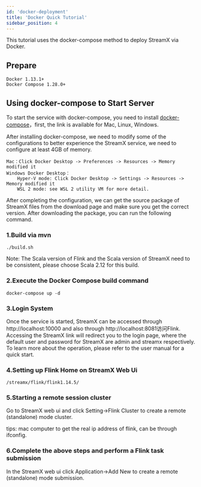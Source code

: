 ```yaml
---
id: 'docker-deployment'
title: 'Docker Quick Tutorial'
sidebar_position: 4
---
```


This tutorial uses the docker-compose method to deploy StreamX via Docker.
## Prepare
    Docker 1.13.1+
    Docker Compose 1.28.0+
## Using docker-compose to Start Server

To start the service with docker-compose, you need to install [docker-compose](https://docs.docker.com/compose/install/)，first, the link is available for Mac, Linux, Windows.

After installing docker-compose, we need to modify some of the configurations to better experience the StreamX service, we need to configure at least 4GB of memory.

    Mac：Click Docker Desktop -> Preferences -> Resources -> Memory modified it
    Windows Docker Desktop：
        Hyper-V mode: Click Docker Desktop -> Settings -> Resources -> Memory modified it
        WSL 2 mode: see WSL 2 utility VM for more detail.


After completing the configuration, we can get the source package of StreamX files from the download page and make sure you get the correct version. 
After downloading the package, you can run the following command.

### 1.Build via mvn
```
./build.sh
```
Note: The Scala version of Flink and the Scala version of StreamX need to be consistent, please choose Scala 2.12 for this build.

### 2.Execute the Docker Compose build command
```
docker-compose up -d
```
### 3.Login System

Once the service is started, StreamX can be accessed through http://localhost:10000 and also through http://localhost:8081访问Flink. Accessing the StreamX link will redirect you to the login page, where the default user and password for StreamX are admin and streamx respectively. To learn more about the operation, please refer to the user manual for a quick start.

### 4.Setting up Flink Home on StreamX Web Ui
```
/streamx/flink/flink1.14.5/
```

### 5.Starting a remote session cluster

Go to StreamX web ui and click Setting->Flink Cluster to create a remote (standalone) mode cluster.

tips: mac computer to get the real ip address of flink, can be through ifconfig.

### 6.Complete the above steps and perform a Flink task submission

In the StreamX web ui click Application->Add New to create a remote (standalone) mode submission.
